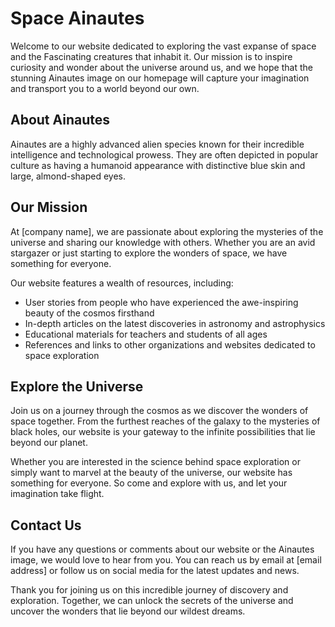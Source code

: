 <!--font:Montserrat-->

# Space Ainautes

Welcome to our website dedicated to exploring the vast expanse of space and the Fas<wbr>ci<wbr>na<wbr>ting creatures that inhabit it. Our mission is to inspire curiosity and wonder about the universe around us, and we hope that the stunning Ainautes image on our homepage will capture your imagination and transport you to a world beyond our own.

## About Ainautes

Ainautes are a highly advanced alien species known for their incredible intelligence and technological prowess. They are often depicted in popular culture as having a humanoid appearance with distinctive blue skin and large, almond-shaped eyes.

## Our Mission

At [company name], we are passionate about exploring the mysteries of the universe and sharing our knowledge with others. Whether you are an avid stargazer or just starting to explore the wonders of space, we have something for everyone.

Our website features a wealth of resources, including:

-   User stories from people who have experienced the awe-inspiring beauty of the cosmos firsthand
-   In-depth articles on the latest discoveries in astronomy and astrophysics
-   Educational materials for teachers and students of all ages
-   References and links to other organizations and websites dedicated to space exploration

## Explore the Universe

Join us on a journey through the cosmos as we discover the wonders of space together. From the furthest reaches of the galaxy to the mysteries of black holes, our website is your gateway to the infinite possibilities that lie beyond our planet.

Whether you are interested in the science behind space exploration or simply want to marvel at the beauty of the universe, our website has something for everyone. So come and explore with us, and let your imagination take flight.

## Contact Us

If you have any questions or comments about our website or the Ainautes image, we would love to hear from you. You can reach us by email at [email address] or follow us on social media for the latest updates and news.

Thank you for joining us on this incredible journey of discovery and exploration. Together, we can unlock the secrets of the universe and uncover the wonders that lie beyond our wildest dreams.

<!--

Write me content for website with wallpaper which alt text is:

"A futuristic spacecraft crewed entirely by Ainautes, hurtling through space at incredible speeds."

The name/title of the page should not be 1:1 copy of the alt text but rather a real content of the website which is using this wallpaper.

- Use markdown format
- Start with heading
- Heading should be short and concise
- The content should look like a real website
- The website should not be about the wallpaper, wallpaper is just a related background
- Heading should be contain work "wallpaper" or "background"
- Include real sections like references, contact, user stories, etc. use things relevant to the page purpose.
- Feel free to use structure like headings, bullets, numbering, blockquotes, paragraphs, horizontal lines, etc.
- You can use formatting like bold or _italic_
- You can include UTF-8 emojis
- Links should be only #hash anchors (and you can refer to the document itself)
- Do not include images


---


# Exploring the Final Frontier: Ainautes Wallpaper

Welcome to our website dedicated to exploring the vast expanse of space and the Fas<wbr>ci<wbr>na<wbr>ting creatures that inhabit it. Our mission is to inspire curiosity and wonder about the universe around us, and we hope that this Ainautes wallpaper will serve as a reminder of the infinite possibilities that lie beyond our planet.

## About Ainautes

Ainautes are a highly advanced alien species known for their incredible intelligence and technological prowess. They are often depicted in popular culture as having a humanoid appearance with distinctive blue skin and large, almond-shaped eyes.

In this wallpaper, we see a futuristic spacecraft crewed entirely by Ainautes hurtling through space at incredible speeds. The intricate details and stunning colors of the image capture the imagination and transport us to a world beyond our own.

## Our Mission

At [company name], we are passionate about exploring the mysteries of the universe and sharing our knowledge with others. Whether you are an avid stargazer or just starting to explore the wonders of space, we have something for everyone.

Our website features a wealth of resources, including:

- User stories from people who have experienced the awe-inspiring beauty of the cosmos firsthand
- In-depth articles on the latest discoveries in astronomy and astrophysics
- Educational materials for teachers and students of all ages
- References and links to other organizations and websites dedicated to space exploration

## Contact Us

If you have any questions or comments about our website or the Ainautes wallpaper, we would love to hear from you. You can reach us by email at [email address] or follow us on social media for the latest updates and news.

Thank you for joining us on this incredible journey of discovery and exploration. Together, we can unlock the secrets of the universe and uncover the wonders that lie beyond our wildest dreams.


---


Heading should not include word "wallpaper". The website should not be about the wallpaper itself, wallpaper is just a related background, rewrite whole content.


---


# Discover the Wonders of Space with Ainautes

Welcome to our website dedicated to exploring the vast expanse of space and the Fas<wbr>ci<wbr>na<wbr>ting creatures that inhabit it. Our mission is to inspire curiosity and wonder about the universe around us, and we hope that the stunning Ainautes image on our homepage will capture your imagination and transport you to a world beyond our own.

## About Ainautes

Ainautes are a highly advanced alien species known for their incredible intelligence and technological prowess. They are often depicted in popular culture as having a humanoid appearance with distinctive blue skin and large, almond-shaped eyes.

## Our Mission

At [company name], we are passionate about exploring the mysteries of the universe and sharing our knowledge with others. Whether you are an avid stargazer or just starting to explore the wonders of space, we have something for everyone.

Our website features a wealth of resources, including:

- User stories from people who have experienced the awe-inspiring beauty of the cosmos firsthand
- In-depth articles on the latest discoveries in astronomy and astrophysics
- Educational materials for teachers and students of all ages
- References and links to other organizations and websites dedicated to space exploration

## Explore the Universe

Join us on a journey through the cosmos as we discover the wonders of space together. From the furthest reaches of the galaxy to the mysteries of black holes, our website is your gateway to the infinite possibilities that lie beyond our planet.

Whether you are interested in the science behind space exploration or simply want to marvel at the beauty of the universe, our website has something for everyone. So come and explore with us, and let your imagination take flight.

## Contact Us

If you have any questions or comments about our website or the Ainautes image, we would love to hear from you. You can reach us by email at [email address] or follow us on social media for the latest updates and news.

Thank you for joining us on this incredible journey of discovery and exploration. Together, we can unlock the secrets of the universe and uncover the wonders that lie beyond our wildest dreams.


---


Write me a Google font which is best fitting for the website.

Pick from the list:
- Playfair Display
- Montserrat
- Poppins
- Futura
- Lobster
- Cinzel
- IBM Plex Sans
- Dancing Script
- Cormorant Garamond
- Lato
- Exo 2
- Roboto
- Barlow Condensed
- Orbitron
- Open Sans
- Cinzel Decorative
- Barlow Condensed
- Cabin
- Great Vibes
- Raleway
- Inter
- Alegreya


Write just the font name nothing else.


---


Montserrat

-->
